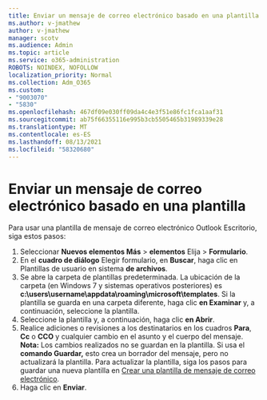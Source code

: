 ```yaml
---
title: Enviar un mensaje de correo electrónico basado en una plantilla
ms.author: v-jmathew
author: v-jmathew
manager: scotv
ms.audience: Admin
ms.topic: article
ms.service: o365-administration
ROBOTS: NOINDEX, NOFOLLOW
localization_priority: Normal
ms.collection: Adm_O365
ms.custom:
- "9003070"
- "5830"
ms.openlocfilehash: 467df09e030ff09da4c4e3f51e86fc1fca1aaf31
ms.sourcegitcommit: ab75f66355116e995b3cb5505465b31989339e28
ms.translationtype: MT
ms.contentlocale: es-ES
ms.lasthandoff: 08/13/2021
ms.locfileid: "58320680"
---
```

# <a name="send-an-email-message-based-on-a-template"></a>Enviar un mensaje de correo electrónico basado en una plantilla

Para usar una plantilla de mensaje de correo electrónico Outlook Escritorio, siga estos pasos:

1. Seleccionar **Nuevos elementos Más**  >  **elementos** Elija  >  **Formulario**.
2. En el **cuadro de diálogo** Elegir formulario, en **Buscar**, haga clic en Plantillas de usuario en sistema **de archivos**.
3. Se abre la carpeta de plantillas predeterminada. La ubicación de la carpeta (en Windows 7 y sistemas operativos posteriores) es **c:\users\username\appdata\roaming\microsoft\templates**. Si la plantilla se guarda en una carpeta diferente, haga clic **en Examinar** y, a continuación, seleccione la plantilla.
4. Seleccione la plantilla y, a continuación, haga clic **en Abrir**.
5. Realice adiciones o revisiones a los destinatarios en los cuadros **Para**, **Cc** o **CCO** y cualquier cambio en el asunto y el cuerpo del mensaje.
    **Nota:** Los cambios realizados no se guardan en la plantilla. Si usa el **comando Guardar,** esto crea un borrador del mensaje, pero no actualizará la plantilla. Para actualizar la plantilla, siga los pasos para guardar una nueva plantilla en [Crear una plantilla de mensaje de correo electrónico](https://support.microsoft.com/office/create-an-email-message-template-43ec7142-4dd0-4351-8727-bd0977b6b2d1).
6. Haga clic en **Enviar**.
